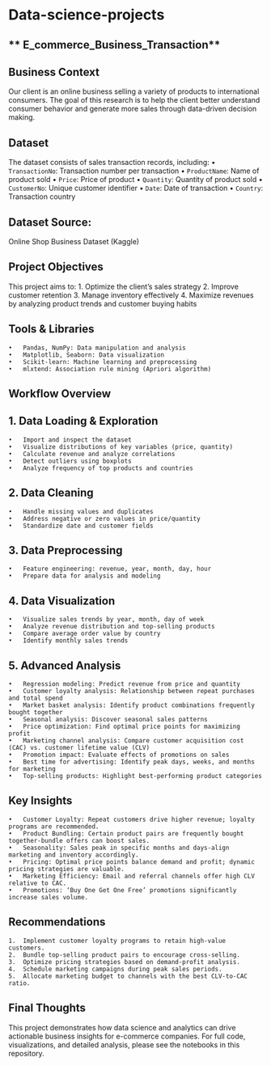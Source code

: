 # Data-science-projects

## ** E_commerce_Business_Transaction**

## Business Context
Our client is an online business selling a variety of products to international consumers. The goal of this research is to help the client better understand consumer behavior and generate more sales through data-driven decision making.
## Dataset
The dataset consists of sales transaction records, including:
	•	`TransactionNo`: Transaction number per transaction
	•	`ProductName`: Name of product sold
	•	`Price`: Price of product
	•	`Quantity`: Quantity of product sold
	•	`CustomerNo`: Unique customer identifier
	•	`Date`: Date of transaction
	•	`Country`: Transaction country
## Dataset Source:
Online Shop Business Dataset (Kaggle)
## Project Objectives
This project aims to:
	1.	Optimize the client’s sales strategy
	2.	Improve customer retention
	3.	Manage inventory effectively
	4.	Maximize revenues by analyzing product trends and customer buying habits
## Tools & Libraries
	•	Pandas, NumPy: Data manipulation and analysis
	•	Matplotlib, Seaborn: Data visualization
	•	Scikit-learn: Machine learning and preprocessing
	•	mlxtend: Association rule mining (Apriori algorithm)
## Workflow Overview
## 1. Data Loading & Exploration
	•	Import and inspect the dataset
	•	Visualize distributions of key variables (price, quantity)
	•	Calculate revenue and analyze correlations
	•	Detect outliers using boxplots
	•	Analyze frequency of top products and countries
## 2. Data Cleaning
	•	Handle missing values and duplicates
	•	Address negative or zero values in price/quantity
	•	Standardize date and customer fields
## 3. Data Preprocessing
	•	Feature engineering: revenue, year, month, day, hour
	•	Prepare data for analysis and modeling
## 4. Data Visualization
	•	Visualize sales trends by year, month, day of week
	•	Analyze revenue distribution and top-selling products
	•	Compare average order value by country
	•	Identify monthly sales trends
## 5. Advanced Analysis
	•	Regression modeling: Predict revenue from price and quantity
	•	Customer loyalty analysis: Relationship between repeat purchases and total spend
	•	Market basket analysis: Identify product combinations frequently bought together
	•	Seasonal analysis: Discover seasonal sales patterns
	•	Price optimization: Find optimal price points for maximizing profit
	•	Marketing channel analysis: Compare customer acquisition cost (CAC) vs. customer lifetime value (CLV)
	•	Promotion impact: Evaluate effects of promotions on sales
	•	Best time for advertising: Identify peak days, weeks, and months for marketing
	•	Top-selling products: Highlight best-performing product categories
## Key Insights
	•	Customer Loyalty: Repeat customers drive higher revenue; loyalty programs are recommended.
	•	Product Bundling: Certain product pairs are frequently bought together-bundle offers can boost sales.
	•	Seasonality: Sales peak in specific months and days-align marketing and inventory accordingly.
	•	Pricing: Optimal price points balance demand and profit; dynamic pricing strategies are valuable.
	•	Marketing Efficiency: Email and referral channels offer high CLV relative to CAC.
	•	Promotions: ‘Buy One Get One Free’ promotions significantly increase sales volume.
## Recommendations
	1.	Implement customer loyalty programs to retain high-value customers.
	2.	Bundle top-selling product pairs to encourage cross-selling.
	3.	Optimize pricing strategies based on demand-profit analysis.
	4.	Schedule marketing campaigns during peak sales periods.
	5.	Allocate marketing budget to channels with the best CLV-to-CAC ratio.
## Final Thoughts
This project demonstrates how data science and analytics can drive actionable business insights for e-commerce companies. For full code, visualizations, and detailed analysis, please see the notebooks in this repository.

